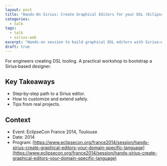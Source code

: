 ```yaml
---
layout: post
title: "Hands‑On Sirius: Create Graphical Editors for your DSL (EclipseCon France 2014)"
categories:
  - talk
tags:
  - talk
  - sirius-web
excerpt: "Hands‑on session to build graphical DSL editors with Sirius—who it helps and how to get started."
draft: true
---
```


For engineers creating DSL tooling. A practical workshop to bootstrap a Sirius‑based designer.

## Key Takeaways
- Step‑by‑step path to a Sirius editor.
- How to customize and extend safely.
- Tips from real projects.

## Context
- Event: EclipseCon France 2014, Toulouse
- Date: 2014
- Program: [https://www.eclipsecon.org/france2014/session/hands-sirius-create-graphical-editors-your-domain-specific-language](https://www.eclipsecon.org/france2014/session/hands-sirius-create-graphical-editors-your-domain-specific-language)
